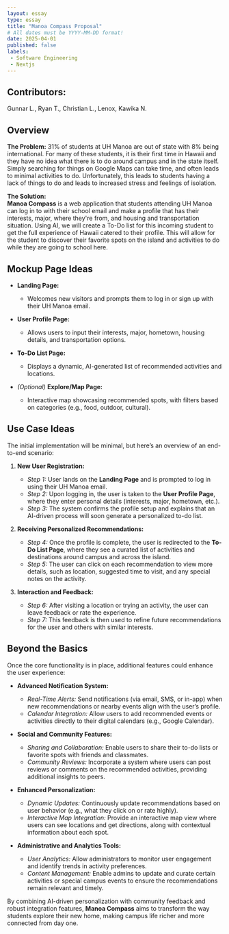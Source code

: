 ```yaml
---
layout: essay  
type: essay  
title: "Manoa Compass Proposal"  
# All dates must be YYYY-MM-DD format!  
date: 2025-04-01  
published: false
labels:  
 - Software Engineering  
 - Nextjs  
---
```

## Contributors:
Gunnar L., Ryan T., Christian L., Lenox, Kawika N.
## Overview

**The Problem:** 
31% of students at UH Manoa are out of state with 8% being international. For many of these students, it is their first time in Hawaii and they have no idea what there is to do around campus and in the state itself. Simply searching for things on Google Maps can take time, and often leads to minimal activities to do. Unfortunately, this leads to students having a lack of things to do and leads to increased stress and feelings of isolation.

**The Solution:**  
**Manoa Compass** is a web application that students attending UH Manoa can log in to with their school email and make a profile that has their interests, major, where they're from, and housing and transportation situation. Using AI, we will create a To-Do list for this incoming student to get the full experience of Hawaii catered to their profile. This will allow for the student to discover their favorite spots on the island and activities to do while they are going to school here.


## Mockup Page Ideas

- **Landing Page:**  
  - Welcomes new visitors and prompts them to log in or sign up with their UH Manoa email.
  
- **User Profile Page:**  
  - Allows users to input their interests, major, hometown, housing details, and transportation options.
  
- **To-Do List Page:**  
  - Displays a dynamic, AI-generated list of recommended activities and locations.
  
- *(Optional)* **Explore/Map Page:**  
  - Interactive map showcasing recommended spots, with filters based on categories (e.g., food, outdoor, cultural).

## Use Case Ideas

The initial implementation will be minimal, but here’s an overview of an end-to-end scenario:

1. **New User Registration:**  
   - *Step 1:* User lands on the **Landing Page** and is prompted to log in using their UH Manoa email.
   - *Step 2:* Upon logging in, the user is taken to the **User Profile Page**, where they enter personal details (interests, major, hometown, etc.).
   - *Step 3:* The system confirms the profile setup and explains that an AI-driven process will soon generate a personalized to-do list.

2. **Receiving Personalized Recommendations:**  
   - *Step 4:* Once the profile is complete, the user is redirected to the **To-Do List Page**, where they see a curated list of activities and destinations around campus and across the island.
   - *Step 5:* The user can click on each recommendation to view more details, such as location, suggested time to visit, and any special notes on the activity.

3. **Interaction and Feedback:**  
   - *Step 6:* After visiting a location or trying an activity, the user can leave feedback or rate the experience.
   - *Step 7:* This feedback is then used to refine future recommendations for the user and others with similar interests.

## Beyond the Basics

Once the core functionality is in place, additional features could enhance the user experience:

- **Advanced Notification System:**  
  - *Real-Time Alerts:* Send notifications (via email, SMS, or in-app) when new recommendations or nearby events align with the user’s profile.
  - *Calendar Integration:* Allow users to add recommended events or activities directly to their digital calendars (e.g., Google Calendar).

- **Social and Community Features:**  
  - *Sharing and Collaboration:* Enable users to share their to-do lists or favorite spots with friends and classmates.
  - *Community Reviews:* Incorporate a system where users can post reviews or comments on the recommended activities, providing additional insights to peers.

- **Enhanced Personalization:**  
  - *Dynamic Updates:* Continuously update recommendations based on user behavior (e.g., what they click on or rate highly).
  - *Interactive Map Integration:* Provide an interactive map view where users can see locations and get directions, along with contextual information about each spot.

- **Administrative and Analytics Tools:**  
  - *User Analytics:* Allow administrators to monitor user engagement and identify trends in activity preferences.
  - *Content Management:* Enable admins to update and curate certain activities or special campus events to ensure the recommendations remain relevant and timely.

By combining AI-driven personalization with community feedback and robust integration features, **Manoa Compass** aims to transform the way students explore their new home, making campus life richer and more connected from day one.
